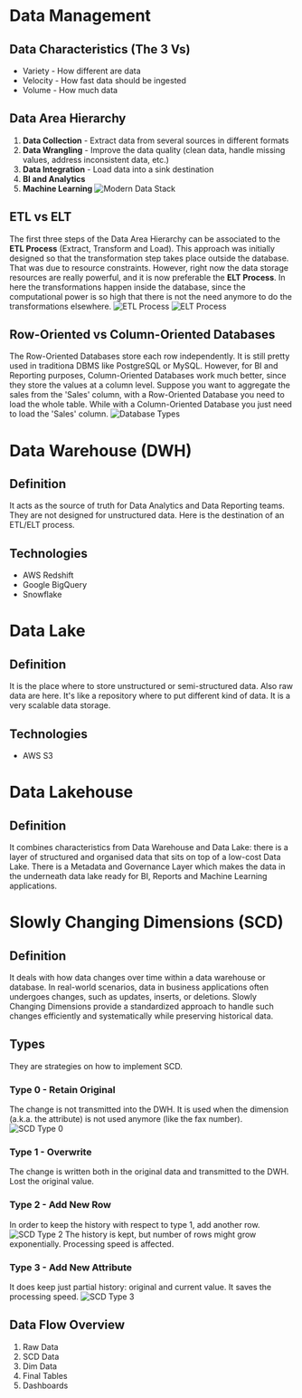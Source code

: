 # Data Management
## Data Characteristics (The 3 Vs)
- Variety - How different are data
- Velocity - How fast data should be ingested
- Volume - How much data
## Data Area Hierarchy
1. **Data Collection** - Extract data from several sources in different formats
2. **Data Wrangling** - Improve the data quality (clean data, handle missing values, address inconsistent data, etc.)
3. **Data Integration** - Load data into a sink destination
4. **BI and Analytics**
5. **Machine Learning**
![Modern Data Stack](./../../images/data_engineering/general_4.png)
## ETL vs ELT
The first three steps of the Data Area Hierarchy can be associated to the **ETL Process** (Extract, Transform and Load).
This approach was initially designed so that the transformation step takes place outside the database. That was due to
resource constraints.
However, right now the data storage resources are really powerful, and it is now preferable the **ELT Process**.
In here the transformations happen inside the database, since the computational power is so high that there is not the need
anymore to do the transformations elsewhere. 
![ETL Process](./../../images/data_engineering/general_1.png)
![ELT Process](./../../images/data_engineering/general_3.png)
## Row-Oriented vs Column-Oriented Databases
The Row-Oriented Databases store each row independently. It is still pretty used in traditiona DBMS like PostgreSQL or MySQL.
However, for BI and Reporting purposes, Column-Oriented Databases work much better, since they store the values at a column level.
Suppose you want to aggregate the sales from the 'Sales' column, with a Row-Oriented Database you need to load the whole table.
While with a Column-Oriented Database you just need to load the 'Sales' column.
![Database Types](./../../images/data_engineering/general_2.png)
# Data Warehouse (DWH)
## Definition
It acts as the source of truth for Data Analytics and Data Reporting teams. They are not designed for unstructured data.
Here is the destination of an ETL/ELT process.
## Technologies
- AWS Redshift
- Google BigQuery
- Snowflake
# Data Lake
## Definition
It is the place where to store unstructured or semi-structured data. Also raw data are here. It's like a repository where to
put different kind of data.
It is a very scalable data storage.
## Technologies
- AWS S3
# Data Lakehouse
## Definition
It combines characteristics from Data Warehouse and Data Lake: there is a layer of structured and organised data that sits 
on top of a low-cost Data Lake. There is a Metadata and Governance Layer which makes the data in the underneath data lake 
ready for BI, Reports and Machine Learning applications.
# Slowly Changing Dimensions (SCD)
## Definition
It deals with how data changes over time within a data warehouse or database. 
In real-world scenarios, data in business applications often undergoes changes, such as updates, inserts, or deletions. 
Slowly Changing Dimensions provide a standardized approach to handle such changes efficiently and systematically 
while preserving historical data.
## Types
They are strategies on how to implement SCD.
### Type 0 - Retain Original
The change is not transmitted into the DWH. It is used when the dimension (a.k.a. the attribute) is not used anymore 
(like the fax number).
![SCD Type 0](./../../images/data_engineering/general_5.png)
### Type 1 - Overwrite
The change is written both in the original data and transmitted to the DWH. Lost the original value.
### Type 2 - Add New Row
In order to keep the history with respect to type 1, add another row.
![SCD Type 2](./../../images/data_engineering/general_6.png)
The history is kept, but number of rows might grow exponentially. Processing speed is affected.
### Type 3 - Add New Attribute
It does keep just partial history: original and current value. It saves the processing speed.
![SCD Type 3](./../../images/data_engineering/general_7.png)
## Data Flow Overview
1. Raw Data
2. SCD Data
3. Dim Data
4. Final Tables
5. Dashboards